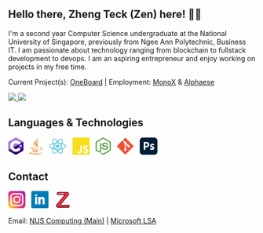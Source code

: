 ## Hello there, Zheng Teck (Zen) here! 👋🏼

I'm a second year Computer Science undergraduate at the National University of Singapore, previously from Ngee Ann Polytechnic, Business IT. I am passionate about technology ranging from blockchain to fullstack development to devops. I am an aspiring entrepreneur and enjoy working on projects in my free time.

Current Project(s): [OneBoard](https://www.notion.so/OneBoard-de636bf19ff84cde83d7fff0104f2e7b) | Employment: [MonoX](https://monox.finance/) & [Alphaese](http://alphaese.com/)

<p align="left">
<a href="https://github.com/laughingkid-sg">
  <img height="180em" src="https://github-readme-stats.vercel.app/api?username=laughingkid-sg&show_icons=true&include_all_commits=true&count_private=true"/>
  <img height="180em" src="https://github-readme-stats.vercel.app/api/top-langs/?username=laughingkid-sg&layout=compact&langs_count=8"/>
</a>
</p>

## Languages & Technologies

<p align="left">
  <a href="https://docs.microsoft.com/en-us/dotnet/csharp/" title="C-Sharp"><img src="svgs/c-sharp.svg" height="35" width="auto" /></a>
  &nbsp;
  <a href="https://www.java.com/en/" title="Java"><img src="svgs/java.svg" height="35" width="auto" /></a>
  &nbsp;
  <a href="https://reactjs.org" title="React"><img src="svgs/react.svg" height="35" width="auto" /></a>
  &nbsp;
  <a href="https://www.javascript.com/" title="Javascript"><img src="svgs/javascript.svg" height="35" width="auto" /></a>
  &nbsp;
  <a href="https://nodejs.org/en/" title="Node.js"><img src="svgs/nodejs.svg" height="35" width="auto" /></a>
  &nbsp;
  <a href="https://git-scm.com" title="Git"><img src="svgs/git.svg" height="35" width="auto" /></a>
  &nbsp;
  <a href="https://www.adobe.com/products/photoshop.html" title="Adobe Photoshop"><img src="svgs/photoshop.svg" height="35" width="auto" /></a>
</p>

## Contact
<p align="left">
  <a href="https://www.instagram.com/laughingkid_/" title="Instagram"><img src="svgs/insta.svg" height="35" width="auto" /></a>
  &nbsp;
  <a href="https://www.linkedin.com/in/gohzhengteck/" title="LinkedIn"><img src="svgs/linkedin.svg" height="35" width="auto" /></a>
  &nbsp;
  <a href="https://zhengteck.me/" title="Website"><img src="svgs/z.svg" height="35" width="auto" /></a>
</p>

Email: [NUS Computing (Main)](mailto:zhengt@comp.nus.edu.sg) | [Microsoft LSA](mailto:zhengteck.goh@studentambassadors.com)
<!--
## Others
- Crypto News Telegram Channel - [de-crypto-station](https://t.me/decryptostation)
-->
<!-- 

##References

Aditya Vikram Singh - https://github.com/AVS1508
Zhu Hanming - https://github.com/zhuhanming

-->

<!--
**laughingkid-sg/laughingkid-sg** is a ✨ _special_ ✨ repository because its `README.md` (this file) appears on your GitHub profile.

Here are some ideas to get you started:

- 🔭 I’m currently working on ...
- 🌱 I’m currently learning ...
- 👯 I’m looking to collaborate on ...
- 🤔 I’m looking for help with ...
- 💬 Ask me about ...
- 📫 How to reach me: ...
- 😄 Pronouns: ...
- ⚡ Fun fact: ...
-->
